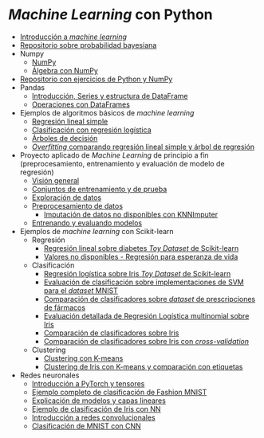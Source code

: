 # *Machine Learning* con Python

- [Introducción a *machine learning*](./intro/intro-ml.md)
- [Repositorio sobre probabilidad bayesiana](https://github.com/avidaldo/mates_ml)
- Numpy
    - [NumPy](./numpy/numpy1.ipynb)
    - [Álgebra con NumPy](./numpy/numpy2_algebra.ipynb)
- [Repositorio con ejercicios de Python y NumPy](https://github.com/avidaldo/python-ejercicios)
- Pandas
    - [Introducción, Series y estructura de DataFrame](./pandas/pandas1.ipynb)
    - [Operaciones con DataFrames](./pandas/pandas_dataframe_op.ipynb)
- Ejemplos de algoritmos básicos de *machine learning*
    - [Regresión lineal simple](./algoritmos/regresion_lineal_simple.ipynb)
    - [Clasificación con regresión logística](./algoritmos/regresion_logistica.ipynb)
    - [Árboles de decisión](./algoritmos/decision_tree.ipynb)
    - [*Overfitting* comparando regresión lineal simple y árbol de regresión](./algoritmos/overfitting.ipynb)
- Proyecto aplicado de *Machine Learning* de principio a fin (preprocesamiento, entrenamiento y evaluación de modelo de regresión)
    - [Visión general](./end2end/e2e01_framing.ipynb)
    - [Conjuntos de entrenamiento y de prueba](./end2end/e2e02_train_test.ipynb)
    - [Exploración de datos](./end2end/e2e03_eda.ipynb.ipynb)
    - [Preprocesamiento de datos](./end2end/e2e04_preprocessing.ipynb)
        - [Imputación de datos no disponibles con KNNImputer](./end2end/e2e05_knnimputer.ipynb)
    - [Entrenando y evaluando modelos](./end2end/e2e06_model_evaluation.ipynb)
- Ejemplos de *machine learning* con Scikit-learn
    - Regresión
        - [Regresión lineal sobre diabetes *Toy Dataset* de Scikit-learn](./sklearn/diabetes_regression.ipynb)
        - [Valores no disponibles - Regresión para esperanza de vida](./sklearn/life_expectancy_missing.ipynb)
    - Clasificación
        - [Regresión logística sobre Iris *Toy Dataset* de Scikit-learn](./sklearn/iris_logistic.ipynb)
        - [Evaluación de clasificación sobre implementaciones de SVM para el *dataset* MNIST](./sklearn/mnist_svm_eval.ipynb)
        - [Comparación de clasificadores sobre *dataset* de prescripciones de fármacos](./sklearn/drug_classification_compare.ipynb)
        - [Evaluación detallada de Regresión Logística multinomial sobre Iris](./sklearn/iris_logistic_eval.ipynb)
        - [Comparación de clasificadores sobre Iris](./sklearn/iris_comparison.py)
        - [Comparación de clasificadores sobre Iris con *cross-validation*](./sklearn/iris_comparison_cv.py)
    - Clustering
        - [Clustering con K-means](./sklearn/kmeans.ipynb)
        - [Clustering de Iris con K-means y comparación con etiquetas](./sklearn/iris_clustering.ipynb)
- Redes neuronales
    - [Introducción a PyTorch y tensores](./pytorch/01_pytorch.ipynb)
    - [Ejemplo completo de clasificación de Fashion MNIST](./pytorch/02_FashionMNIST.ipynb)
    - [Explicación de modelos y capas lineares](./pytorch/modelos.ipynb)
    - [Ejemplo de clasificación de Iris con NN](./pytorch/pytorch_iris.ipynb)
    - [Introducción a redes convolucionales](./pytorch/convoluciones.ipynb)
    - [Clasificación de MNIST con CNN](./pytorch/CNN_MNIST.ipynb)